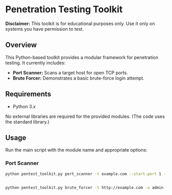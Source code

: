 # Penetration Testing Toolkit

**Disclaimer:** This toolkit is for educational purposes only. Use it only on systems you have permission to test.

## Overview

This Python-based toolkit provides a modular framework for penetration testing. It currently includes:
- **Port Scanner:** Scans a target host for open TCP ports.
- **Brute Forcer:** Demonstrates a basic brute-force login attempt.

## Requirements

- Python 3.x

No external libraries are required for the provided modules. (The code uses the standard library.)

## Usage

Run the main script with the module name and appropriate options:

### Port Scanner

```bash
python pentest_toolkit.py port_scanner -t example.com --start-port 1 --end-port 1024 -T 100


python pentest_toolkit.py brute_forcer -t http://example.com -u admin -p path/to/password_list.txt --timeout 5
 